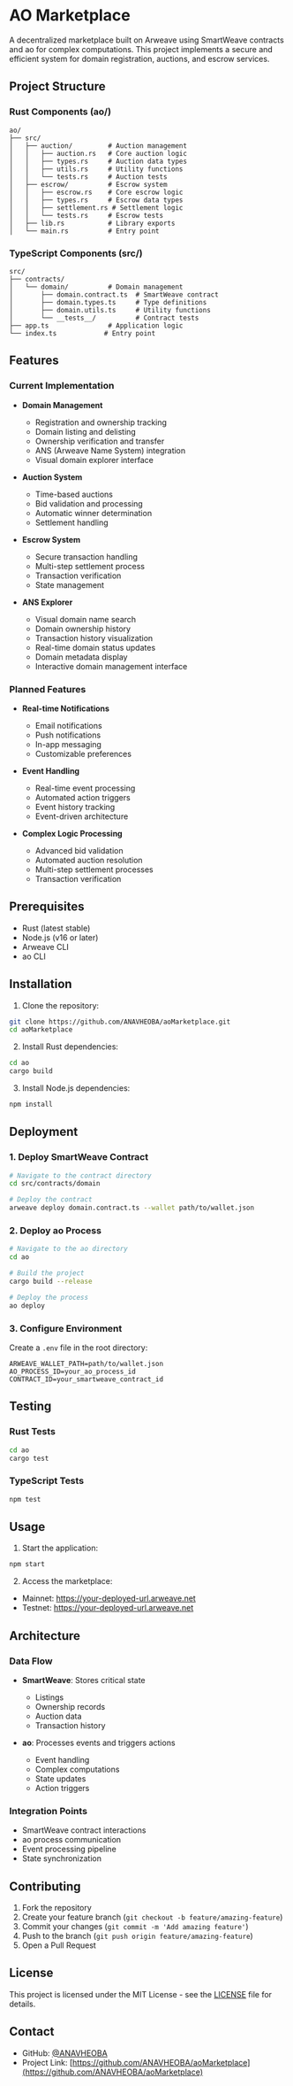 # AO Marketplace

A decentralized marketplace built on Arweave using SmartWeave contracts and ao for complex computations. This project implements a secure and efficient system for domain registration, auctions, and escrow services.

## Project Structure

### Rust Components (ao/)
```
ao/
├── src/
│   ├── auction/         # Auction management
│   │   ├── auction.rs   # Core auction logic
│   │   ├── types.rs     # Auction data types
│   │   ├── utils.rs     # Utility functions
│   │   └── tests.rs     # Auction tests
│   ├── escrow/          # Escrow system
│   │   ├── escrow.rs    # Core escrow logic
│   │   ├── types.rs     # Escrow data types
│   │   ├── settlement.rs # Settlement logic
│   │   └── tests.rs     # Escrow tests
│   ├── lib.rs           # Library exports
│   └── main.rs          # Entry point
```

### TypeScript Components (src/)
```
src/
├── contracts/
│   └── domain/          # Domain management
│       ├── domain.contract.ts  # SmartWeave contract
│       ├── domain.types.ts     # Type definitions
│       ├── domain.utils.ts     # Utility functions
│       └── __tests__/          # Contract tests
├── app.ts               # Application logic
└── index.ts            # Entry point
```

## Features

### Current Implementation
- **Domain Management**
  - Registration and ownership tracking
  - Domain listing and delisting
  - Ownership verification and transfer
  - ANS (Arweave Name System) integration
  - Visual domain explorer interface

- **Auction System**
  - Time-based auctions
  - Bid validation and processing
  - Automatic winner determination
  - Settlement handling

- **Escrow System**
  - Secure transaction handling
  - Multi-step settlement process
  - Transaction verification
  - State management

- **ANS Explorer**
  - Visual domain name search
  - Domain ownership history
  - Transaction history visualization
  - Real-time domain status updates
  - Domain metadata display
  - Interactive domain management interface

### Planned Features
- **Real-time Notifications**
  - Email notifications
  - Push notifications
  - In-app messaging
  - Customizable preferences

- **Event Handling**
  - Real-time event processing
  - Automated action triggers
  - Event history tracking
  - Event-driven architecture

- **Complex Logic Processing**
  - Advanced bid validation
  - Automated auction resolution
  - Multi-step settlement processes
  - Transaction verification

## Prerequisites

- Rust (latest stable)
- Node.js (v16 or later)
- Arweave CLI
- ao CLI

## Installation

1. Clone the repository:
```bash
git clone https://github.com/ANAVHEOBA/aoMarketplace.git
cd aoMarketplace
```

2. Install Rust dependencies:
```bash
cd ao
cargo build
```

3. Install Node.js dependencies:
```bash
npm install
```

## Deployment

### 1. Deploy SmartWeave Contract
```bash
# Navigate to the contract directory
cd src/contracts/domain

# Deploy the contract
arweave deploy domain.contract.ts --wallet path/to/wallet.json
```

### 2. Deploy ao Process
```bash
# Navigate to the ao directory
cd ao

# Build the project
cargo build --release

# Deploy the process
ao deploy
```

### 3. Configure Environment
Create a `.env` file in the root directory:
```env
ARWEAVE_WALLET_PATH=path/to/wallet.json
AO_PROCESS_ID=your_ao_process_id
CONTRACT_ID=your_smartweave_contract_id
```

## Testing

### Rust Tests
```bash
cd ao
cargo test
```

### TypeScript Tests
```bash
npm test
```

## Usage

1. Start the application:
```bash
npm start
```

2. Access the marketplace:
- Mainnet: https://your-deployed-url.arweave.net
- Testnet: https://your-deployed-url.arweave.net

## Architecture

### Data Flow
- **SmartWeave**: Stores critical state
  - Listings
  - Ownership records
  - Auction data
  - Transaction history

- **ao**: Processes events and triggers actions
  - Event handling
  - Complex computations
  - State updates
  - Action triggers

### Integration Points
- SmartWeave contract interactions
- ao process communication
- Event processing pipeline
- State synchronization

## Contributing

1. Fork the repository
2. Create your feature branch (`git checkout -b feature/amazing-feature`)
3. Commit your changes (`git commit -m 'Add amazing feature'`)
4. Push to the branch (`git push origin feature/amazing-feature`)
5. Open a Pull Request

## License

This project is licensed under the MIT License - see the [LICENSE](LICENSE) file for details.

## Contact

- GitHub: [@ANAVHEOBA](https://github.com/ANAVHEOBA)
- Project Link: [https://github.com/ANAVHEOBA/aoMarketplace](https://github.com/ANAVHEOBA/aoMarketplace)
